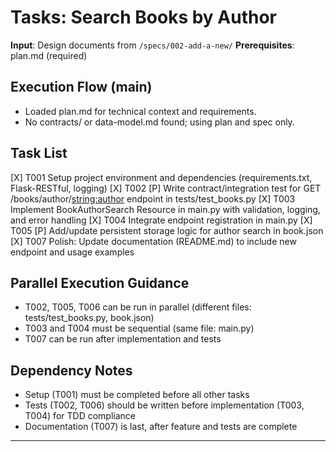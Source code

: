 # Tasks: Search Books by Author

**Input**: Design documents from `/specs/002-add-a-new/`
**Prerequisites**: plan.md (required)

## Execution Flow (main)
- Loaded plan.md for technical context and requirements.
- No contracts/ or data-model.md found; using plan and spec only.

## Task List

[X] T001 Setup project environment and dependencies (requirements.txt, Flask-RESTful, logging)
[X] T002 [P] Write contract/integration test for GET /books/author/<string:author> endpoint in tests/test_books.py
[X] T003 Implement BookAuthorSearch Resource in main.py with validation, logging, and error handling
[X] T004 Integrate endpoint registration in main.py
[X] T005 [P] Add/update persistent storage logic for author search in book.json
[X] T007 Polish: Update documentation (README.md) to include new endpoint and usage examples

## Parallel Execution Guidance
- T002, T005, T006 can be run in parallel (different files: tests/test_books.py, book.json)
- T003 and T004 must be sequential (same file: main.py)
- T007 can be run after implementation and tests

## Dependency Notes
- Setup (T001) must be completed before all other tasks
- Tests (T002, T006) should be written before implementation (T003, T004) for TDD compliance
- Documentation (T007) is last, after feature and tests are complete

---
